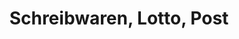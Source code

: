 ---
title: "Schreibwaren, Lotto, Post"
url: /bietigheim-bissingen/schreibwaren-lotto-post/
shop: Schreibwaren
---